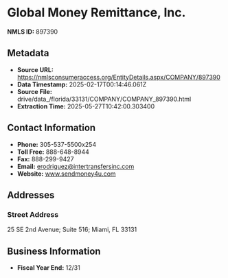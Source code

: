 # Global Money Remittance, Inc.

**NMLS ID:** 897390

## Metadata
- **Source URL:** https://nmlsconsumeraccess.org/EntityDetails.aspx/COMPANY/897390
- **Data Timestamp:** 2025-02-17T00:14:46.061Z
- **Source File:** drive/data_/florida/33131/COMPANY/COMPANY_897390.html
- **Extraction Time:** 2025-05-27T10:42:00.303400

## Contact Information
- **Phone:** 305-537-5500x254
- **Toll Free:** 888-648-8944
- **Fax:** 888-299-9427
- **Email:** erodriguez@intertransfersinc.com
- **Website:** www.sendmoney4u.com

## Addresses
### Street Address
25 SE 2nd Avenue; Suite 516; Miami, FL 33131

## Business Information
- **Fiscal Year End:** 12/31
